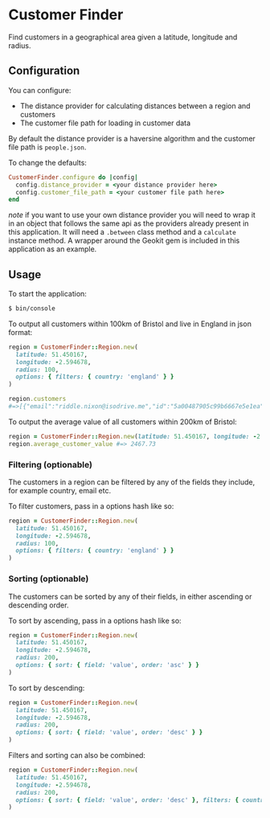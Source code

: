 # Customer Finder
Find customers in a geographical area given a latitude, longitude and radius.

## Configuration
You can configure:

* The distance provider for calculating distances between a region and customers
* The customer file path for loading in customer data

By default the distance provider is a haversine algorithm and the customer file path is `people.json`.

To change the defaults:
```ruby
CustomerFinder.configure do |config|
  config.distance_provider = <your distance provider here>
  config.customer_file_path = <your customer file path here>
end
```

*note* if you want to use your own distance provider you will need to wrap it in
an object that follows the same api as the providers already present in this application.
It will need a `.between` class method and a `calculate` instance method. A wrapper around the
Geokit gem is included in this application as an example.

## Usage
To start the application:
```bash
$ bin/console
```

To output all customers within 100km of Bristol and live in England in json format:
```ruby
region = CustomerFinder::Region.new(
  latitude: 51.450167,
  longitude: -2.594678,
  radius: 100,
  options: { filters: { country: 'england' } }
)

region.customers
#=>[{"email":"riddle.nixon@isodrive.me","id":"5a00487905c99b6667e5e1ea","name":"Riddle Nixon","value":3749.61},{"email":"downs.byrd@qualitern.ca","id":"5a004879a14908bc9bf24ecf","name":"Downs Byrd","value":3571.79},{"email":"melanie.buckner@fleetmix.co.uk","id":"5a00487936eb5ad19bcd5fc9","name":"Melanie Buckner","value":3320.72},{"email":"mcneil.turner@amtap.me","id":"5a00487a7aaf72ecd5f1ecc9","name":"Mcneil Turner","value":3119.17},{"email":"rosalinda.stone@polarium.ca","id":"5a00487a89269d9719c6ae47","name":"Rosalinda Stone","value":2839.15},{"email":"chaney.alexander@opportech.biz","id":"5a00487a6671b037eaae5826","name":"Chaney Alexander","value":2643.05},{"email":"ruiz.preston@tingles.me","id":"5a004879a8c50420eb989be1","name":"Ruiz Preston","value":2542.41},{"email":"pierce.arnold@datagene.org","id":"5a004879ee4c0501b5921e6c","name":"Pierce Arnold","value":2462.96},{"email":"burgess.sanchez@datacator.com","id":"5a00487923e2c2428ad973b4","name":"Burgess Sanchez","value":2289.4},{"email":"karyn.hess@enaut.org","id":"5a00487898a445517663540a","name":"Karyn Hess","value":2287.04},{"email":"barnett.mayo@tersanki.biz","id":"5a004879a9fd958062eea032","name":"Barnett Mayo","value":2098.47},{"email":"corrine.lawson@ronelon.biz","id":"5a004879c5f159630e71ae5c","name":"Corrine Lawson","value":2008.06},{"email":"bettye.martinez@remold.info","id":"5a00487a9679119a4f68e5b1","name":"Bettye Martinez","value":1636.23},{"email":"thompson.smith@gadtron.com","id":"5a00487af2b33d13456b5d06","name":"Thompson Smith","value":1546.7},{"email":"hurley.guthrie@combogen.net","id":"5a004879fa59d6bff23af485","name":"Hurley Guthrie","value":1417.33},{"email":"palmer.hernandez@inquala.com","id":"5a004879b2e834ed2d48f501","name":"Palmer Hernandez","value":1004.05}]
```

To output the average value of all customers within 200km of Bristol:
```ruby
region = CustomerFinder::Region.new(latitude: 51.450167, longitude: -2.594678, radius: 200)
region.average_customer_value #=> 2467.73
```

### Filtering (optionable)
The customers in a region can be filtered by any of the fields they include, for example country, email etc.

To filter customers, pass in a options hash like so:
```ruby
region = CustomerFinder::Region.new(
  latitude: 51.450167,
  longitude: -2.594678,
  radius: 100,
  options: { filters: { country: 'england' } }
)
```

### Sorting (optionable)
The customers can be sorted by any of their fields, in either ascending or descending order.

To sort by ascending, pass in a options hash like so:
```ruby
region = CustomerFinder::Region.new(
  latitude: 51.450167,
  longitude: -2.594678,
  radius: 200,
  options: { sort: { field: 'value', order: 'asc' } }
)
```

To sort by descending:
```ruby
region = CustomerFinder::Region.new(
  latitude: 51.450167,
  longitude: -2.594678,
  radius: 200,
  options: { sort: { field: 'value', order: 'desc' } }
)
```

Filters and sorting can also be combined:
```ruby
region = CustomerFinder::Region.new(
  latitude: 51.450167,
  longitude: -2.594678,
  radius: 200,
  options: { sort: { field: 'value', order: 'desc' }, filters: { country: 'england' } }
)
